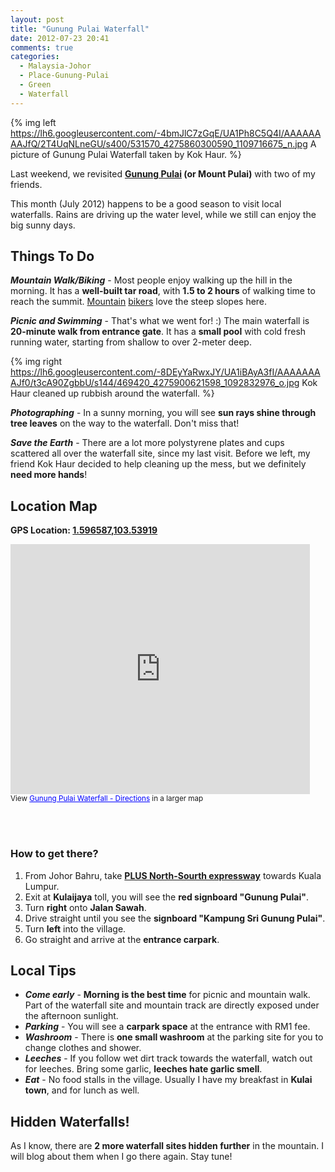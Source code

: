 ```yaml
---
layout: post
title: "Gunung Pulai Waterfall"
date: 2012-07-23 20:41
comments: true
categories: 
  - Malaysia-Johor
  - Place-Gunung-Pulai
  - Green
  - Waterfall
---
```


{% img left https://lh6.googleusercontent.com/-4bmJlC7zGqE/UA1Ph8C5Q4I/AAAAAAAAJfQ/2T4UqNLneGU/s400/531570_4275860300590_1109716675_n.jpg A picture of Gunung Pulai Waterfall taken by Kok Haur. %}

Last weekend, we revisited **[Gunung Pulai](http://en.wikipedia.org/wiki/Mount_Pulai)
(or Mount Pulai)** with two of my friends. 

This month (July 2012) happens to be a good season to visit local waterfalls. Rains are driving
up the water level, while we still can enjoy the big sunny days.

Things To Do
------
***Mountain Walk/Biking*** - Most people enjoy walking up the hill in the morning. 
It has a **well-built tar road**, with **1.5 to 2 hours** of walking time 
to reach the summit. [Mountain](http://bikejourneys.blogspot.sg/2010/09/pain-up-gunung-pulai.html) [bikers](http://jeffandkimpaine.com/blog2/2010/07/11/gunung-pulai-translates-to-crazy-man-ride/) love the steep slopes here.

***Picnic and Swimming*** - That's what we went for! :) The main waterfall is **20-minute walk from entrance gate**. It
has a **small pool** with cold fresh running water, starting from shallow to over 2-meter deep.

{% img right https://lh6.googleusercontent.com/-8DEyYaRwxJY/UA1iBAyA3fI/AAAAAAAAJf0/t3cA90ZgbbU/s144/469420_4275900621598_1092832976_o.jpg Kok Haur cleaned up rubbish around the waterfall. %}

***Photographing*** - In a sunny morning, you will see **sun rays shine through tree leaves** on the way 
to the waterfall. Don't miss that!

***Save the Earth*** - There are a lot more polystyrene plates and cups scattered all over the waterfall site, since my last visit. Before we left, my friend Kok Haur decided to help cleaning up the mess, but we definitely **need more hands**!


Location Map
-----
**GPS Location: [1.596587,103.53919](https://maps.google.com/maps?daddr=1.596587,103.53919)**

<iframe width="95%" height="400" frameborder="0" scrolling="no"
marginheight="0" marginwidth="0" src="https://maps.google.com.my/maps/ms?msa=0&amp;msid=205295775928081280405.0004c4f3d03b24d4d8f37&amp;ie=UTF8&amp;t=m&amp;ll=1.591783,103.586311&amp;spn=0.164731,0.219727&amp;z=11&amp;output=embed"></iframe><br /><small>View <a target="_blank" href="https://maps.google.com.my/maps/ms?msa=0&amp;msid=205295775928081280405.0004c4f3d03b24d4d8f37&amp;ie=UTF8&amp;t=m&amp;ll=1.591783,103.586311&amp;spn=0.164731,0.219727&amp;z=12&amp;source=embed" style="color:#0000FF;text-align:left">Gunung Pulai Waterfall - Directions</a> in a larger map</small>

<br/><br/>

### How to get there?
1. From Johor Bahru, take [**PLUS North-Sourth expressway**](http://plus.com.my/index.php?id=nse) towards Kuala Lumpur. 
2. Exit at **Kulaijaya** toll, you will see the **red signboard "Gunung Pulai"**. 
3. Turn **right** onto **Jalan Sawah**.
4. Drive straight until you see the **signboard "Kampung Sri Gunung Pulai"**.
5. Turn **left** into the village.
6. Go straight and arrive at the **entrance carpark**.

Local Tips
----
- ***Come early*** - **Morning is the best time** for picnic and mountain
  walk. Part of the waterfall site and mountain track are directly
  exposed under the afternoon sunlight.
- ***Parking*** - You will see a **carpark space** at the entrance with RM1 fee. 
- ***Washroom*** - There is **one small washroom** at the parking site for you
  to change clothes and shower.
- ***Leeches*** - If you follow wet dirt track towards the waterfall,
  watch out for leeches. Bring some garlic, **leeches hate garlic smell**. 
- ***Eat*** - No food stalls in the village. Usually I have my breakfast
  in **Kulai town**, and for lunch as well.

Hidden Waterfalls!
------
As I know, there are **2 more waterfall sites hidden further** in the
mountain. I will blog about them when I go there again. Stay tune!


